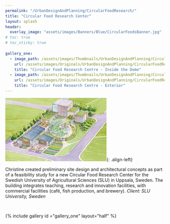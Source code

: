 ```yaml
---
permalink: "/UrbanDesignAndPlanning/CircularFoodResearch/"
title: "Circular Food Research Center"
layout: splash
header:
  overlay_image: "assets/images/Banners/Blue/CircularFoodsBanner.jpg"
# toc: true
# toc_sticky: true

gallery_one:
  - image_path: /assets/images/Thumbnails/UrbanDesignAndPlanning/CircularFoodResearch/CircularFoodResearch.jpg
    url: /assets/images/Originals/UrbanDesignAndPlanning/CircularFoodResearch/CircularFoodResearch.jpg
    title: "Circular Food Research Centre - Inside the Dome"
  - image_path: /assets/images/Thumbnails/UrbanDesignAndPlanning/CircularFoodResearch/Exterior.jpg
    url: /assets/images/Originals/UrbanDesignAndPlanning/CircularFoodResearch/Exterior.jpg
    title: "Circular Food Research Centre - Exterior"
---
```


![](/assets/images/Thumbnails/UrbanDesignAndPlanning/CircularFoodResearch/AerialSketch.jpg){: .align-left}

Christine created preliminary site design and architectural concepts as part of
a feasibility study for a new Circular Food Research Center for the Swedish
University of Agricultural Sciences (SLU) in Uppsala, Sweden. The building
integrates teaching, research and innovation facilities, with commercial
facilities (café, fish production, and brewery). _Client: SLU University, Sweden_

<div>&nbsp;</div>

{% include gallery id ="gallery_one" layout="half" %}
